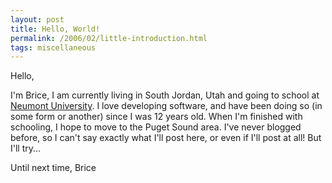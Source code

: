 ```yaml
---
layout: post
title: Hello, World!
permalink: /2006/02/little-introduction.html
tags: miscellaneous
---
```


Hello,

I'm Brice, I am currently living in South Jordan, Utah and going to school at [Neumont University][1]. I love developing
software, and have been doing so (in some form or another) since I was 12 years old. When I'm finished with schooling, I
hope to move to the Puget Sound area. I've never blogged before, so I can't say exactly what I'll post here, or even if
I'll post at all! But I'll try...

Until next time,
Brice


  [1]: http://www.neumont.edu
